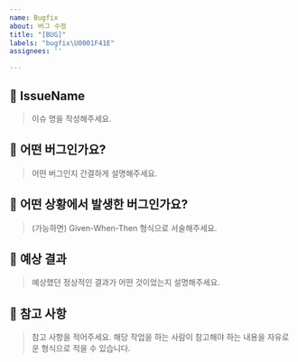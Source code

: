 ```yaml
---
name: Bugfix
about: 버그 수정
title: "[BUG]"
labels: "bugfix\U0001F41E"
assignees: ''

---
```


## 📝 IssueName
> 이슈 명을 작성해주세요.

## 📝 어떤 버그인가요?
> 어떤 버그인지 간결하게 설명해주세요.

## 📝 어떤 상황에서 발생한 버그인가요?
> (가능하면) Given-When-Then 형식으로 서술해주세요.

## 📝 예상 결과
> 예상했던 정상적인 결과가 어떤 것이었는지 설명해주세요.

## 📝 참고 사항
> 참고 사항을 적어주세요. 해당 작업을 하는 사람이 참고해야 하는 내용을 자유로운 형식으로 적을 수 있습니다.
<!-- 레퍼런스, 스크린샷 등을 넣어 주세요. -->
